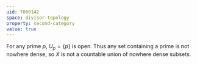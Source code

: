 ```yaml
---
uid: T000142
space: divisor-topology
property: second-category
value: true
---
```

For any prime $p$, $U_p = \{p\}$ is open. Thus any set containing a prime is not nowhere dense, so $X$ is not a countable union of nowhere dense subsets.

